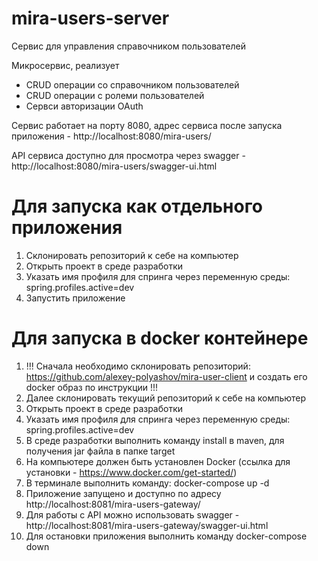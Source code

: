 # mira-users-server
Сервис для управления справочником пользователей

Микросервис, реализует
- CRUD операции со справочником пользователей
- CRUD операции с ролеми пользователей
- Сервси авторизации OAuth

Сервис работает на порту 8080, адрес сервиса после запуска приложения - http://localhost:8080/mira-users/

API сервиса доступно для просмотра через swagger - http://localhost:8080/mira-users/swagger-ui.html

# Для запуска как отдельного приложения

1. Склонировать репозиторий к себе на компьютер
2. Открыть проект в среде разработки
3. Указать имя профиля для спринга через переменную среды: spring.profiles.active=dev
4. Запустить приложение


# Для запуска в docker контейнере

1. !!! Сначала необходимо склонировать репозиторий: https://github.com/alexey-polyashov/mira-user-client и создать его docker образ по инструкции !!!
2. Далее склонировать текущий репозиторий к себе на компьютер
4. Открыть проект в среде разработки
5. Указать имя профиля для спринга через переменную среды: spring.profiles.active=dev
6. В среде разработки выполнить команду install в maven, для получения jar файла в папке target
7. На компьютере должен быть установлен Docker (ссылка для установки - https://www.docker.com/get-started/) 
8. В терминале выполнить команду: docker-compose up -d
9. Приложение запущено и доступно по адресу http://localhost:8081/mira-users-gateway/
10. Для работы с API можно использовать swagger - http://localhost:8081/mira-users-gateway/swagger-ui.html
11. Для остановки приложения выполнить команду docker-compose down
